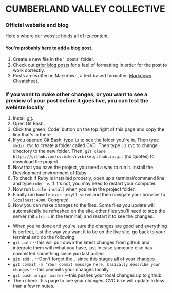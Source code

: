 # CUMBERLAND VALLEY COLLECTIVE
### Official website and blog

Here's where our website holds all of its content. 

#### You're probably here to add a blog post. 

1. Create a new file in the '_posts' folder. 
1. Check out [prior blog posts](https://raw.githubusercontent.com/cvcbike/cvcbike.github.io/master/_posts/2020-04-23-hello-world.md) for a feel of formatting in order for the post to work correctly. 
1. Posts are written in Markdown, a text based formatter. [Markdown Cheatsheet.](https://github.com/adam-p/markdown-here/wiki/Markdown-Cheatsheet)


### If you want to make other changes, or you want to see a preview of your post before it goes live, you can test the webiste locally

1. Install [git](https://git-scm.com/).
1. Open Git Bash. 
1. Click the green 'Code' button on the top right of this page and copy the link that's in there.
1. If you opened Git Bash, type `ls` to see the folder you're in. Then type `mkdir CVC` to create a folder called CVC. Then type `cd CVC` to change directory to the new folder. Then, `git clone https://github.com/cvcbike/cvcbike.github.io.git` (no quotes) to download the project. 
1. Now that you have the project, you need a way to run it. Install the Development environment of [Ruby](https://www.ruby-lang.org/en/downloads/)
1. To check if Ruby is installed properly, open up a terminal/command line and type `ruby -v`. If it's not, you may need to restart your computer.
1. Now run `bundle install` when you're in the project folder.
1. Finally run `bundle exec jekyll serve` and then navigate your browser to `localhost:4000`. Congrats! 
1. Now you can make changes to the files. Some files you update will automatically be refreshed on the site, other files you'll need to stop the server (hit `ctrl-c` in the terminal) and restart it to see the changes.

* When you're done and you're sure the changes are good and everything is perfect, just the way you want it to be on the live site, go back to your terminal and do the following
* `git pull` --this will pull down the latest changes from github and integrate them with what you have, just in case someone else has committed something since you last pulled
* `git add .` --Don't forget the `.` since this stages all of your changes
* `git commit -m 'Your commit message here, basically describe your changes'` --this commits your changes locally
* `git push origin master` --this pushes your local changes up to github
* Then check this page to see your changes. CVC.bike will update in less than a few minutes. 
